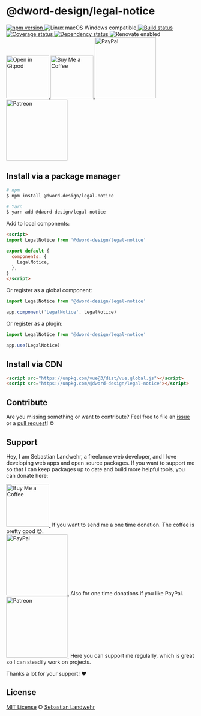 <!-- TITLE/ -->
# @dword-design/legal-notice
<!-- /TITLE -->

<!-- BADGES/ -->
  <p>
    <a href="https://npmjs.org/package/@dword-design/legal-notice">
      <img
        src="https://img.shields.io/npm/v/@dword-design/legal-notice.svg"
        alt="npm version"
      >
    </a><img src="https://img.shields.io/badge/os-linux%20%7C%C2%A0macos%20%7C%C2%A0windows-blue" alt="Linux macOS Windows compatible"><a href="https://github.com/dword-design/legal-notice/actions">
      <img
        src="https://github.com/dword-design/legal-notice/workflows/build/badge.svg"
        alt="Build status"
      >
    </a><a href="https://codecov.io/gh/dword-design/legal-notice">
      <img
        src="https://codecov.io/gh/dword-design/legal-notice/branch/master/graph/badge.svg"
        alt="Coverage status"
      >
    </a><a href="https://david-dm.org/dword-design/legal-notice">
      <img src="https://img.shields.io/david/dword-design/legal-notice" alt="Dependency status">
    </a><img src="https://img.shields.io/badge/renovate-enabled-brightgreen" alt="Renovate enabled"><br/><a href="https://gitpod.io/#https://github.com/dword-design/legal-notice">
      <img
        src="https://gitpod.io/button/open-in-gitpod.svg"
        alt="Open in Gitpod"
        width="114"
      >
    </a><a href="https://www.buymeacoffee.com/dword">
      <img
        src="https://www.buymeacoffee.com/assets/img/guidelines/download-assets-sm-2.svg"
        alt="Buy Me a Coffee"
        width="114"
      >
    </a><a href="https://paypal.me/SebastianLandwehr">
      <img
        src="https://sebastianlandwehr.com/images/paypal.svg"
        alt="PayPal"
        width="163"
      >
    </a><a href="https://www.patreon.com/dworddesign">
      <img
        src="https://sebastianlandwehr.com/images/patreon.svg"
        alt="Patreon"
        width="163"
      >
    </a>
</p>
<!-- /BADGES -->

<!-- DESCRIPTION/ -->

<!-- /DESCRIPTION -->

<!-- INSTALL/ -->
## Install via a package manager

```bash
# npm
$ npm install @dword-design/legal-notice

# Yarn
$ yarn add @dword-design/legal-notice
```

Add to local components:

```html
<script>
import LegalNotice from '@dword-design/legal-notice'

export default {
  components: {
    LegalNotice,
  },
}
</script>
```

Or register as a global component:

```js
import LegalNotice from '@dword-design/legal-notice'

app.component('LegalNotice', LegalNotice)
```

Or register as a plugin:

```js
import LegalNotice from '@dword-design/legal-notice'

app.use(LegalNotice)
```

## Install via CDN

```html
<script src="https://unpkg.com/vue@3/dist/vue.global.js"></script>
<script src="https://unpkg.com/@dword-design/legal-notice"></script>
```
<!-- /INSTALL -->

<!-- LICENSE/ -->
## Contribute

Are you missing something or want to contribute? Feel free to file an [issue](https://github.com/dword-design/legal-notice/issues) or a [pull request](https://github.com/dword-design/legal-notice/pulls)! ⚙️

## Support

Hey, I am Sebastian Landwehr, a freelance web developer, and I love developing web apps and open source packages. If you want to support me so that I can keep packages up to date and build more helpful tools, you can donate here:

<p>
  <a href="https://www.buymeacoffee.com/dword">
    <img
      src="https://www.buymeacoffee.com/assets/img/guidelines/download-assets-sm-2.svg"
      alt="Buy Me a Coffee"
      width="114"
    >
  </a>&nbsp;If you want to send me a one time donation. The coffee is pretty good 😊.<br/>
  <a href="https://paypal.me/SebastianLandwehr">
    <img
      src="https://sebastianlandwehr.com/images/paypal.svg"
      alt="PayPal"
      width="163"
    >
  </a>&nbsp;Also for one time donations if you like PayPal.<br/>
  <a href="https://www.patreon.com/dworddesign">
    <img
      src="https://sebastianlandwehr.com/images/patreon.svg"
      alt="Patreon"
      width="163"
    >
  </a>&nbsp;Here you can support me regularly, which is great so I can steadily work on projects.
</p>

Thanks a lot for your support! ❤️

## License

[MIT License](https://opensource.org/licenses/MIT) © [Sebastian Landwehr](https://sebastianlandwehr.com)
<!-- /LICENSE -->
